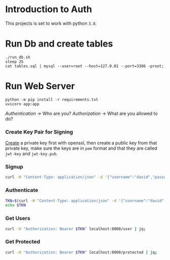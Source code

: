 # Introduction to Auth
This projects is set to work with python `3.8`.

# Run Db and create tables
```
./run_db.sh
sleep 25
cat tables.sql | mysql --user=root --host=127.0.01 --port=3306 -proot;
```

# Run Web Server
```
python -m pip install -r requirements.txt
uvicorn app:app
```

*Authentication* -> Who are you?
*Authorization* -> What are you allowed to do?

### Create Key Pair for Signing
[Create](https://gist.github.com/rxm/6d5b51c5b947144e9e1ea6fcb8abb9ec) a private key first with openssl, then create a public key from that private key, make sure the keys are in `pem` format and that they are called `jwt-key` and `jwt-key.pub`.


### Signup

```sh
curl -H "Content-Type: application/json" -d '{"username":"david","password":"crossentropy"}' localhost:8000/signup | jq
```

### Authenticate

```sh
TKN=$(curl -H "Content-Type: application/json" -d '{"username":"david","password":"crossentropy"}' localhost:8000/authenticate | jq -r ".access_token")
echo $TKN
```

### Get Users 

```sh
curl -H "Authorization: Bearer $TKN" localhost:8000/user | jq;
```

### Get Protected
```sh
curl -H "Authorization: Bearer $TKN" localhost:8000/protected | jq;
```
